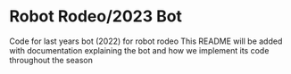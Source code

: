 # Robot Rodeo/2023 Bot
Code for last years bot (2022) for robot rodeo
This README will be added with documentation explaining the bot and how we implement its code throughout the season
